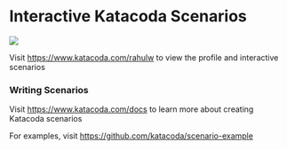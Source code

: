 # Interactive Katacoda Scenarios

[![](http://shields.katacoda.com/katacoda/rahulw/count.svg)](https://www.katacoda.com/rahulw "Get your profile on Katacoda.com")

Visit https://www.katacoda.com/rahulw to view the profile and interactive scenarios

### Writing Scenarios
Visit https://www.katacoda.com/docs to learn more about creating Katacoda scenarios

For examples, visit https://github.com/katacoda/scenario-example
